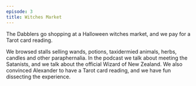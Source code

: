 ```yaml
---
episode: 3
title: Witches Market
---
```


The Dabblers go shopping at a Halloween witches market, and we pay for a Tarot card reading.

We browsed stalls selling wands, potions, taxidermied animals, herbs, candles and other paraphernalia. In the podcast we talk about meeting the Satanists, and we talk about the official Wizard of New Zealand. We also convinced Alexander to have a Tarot card reading, and we have fun dissecting the experience.
